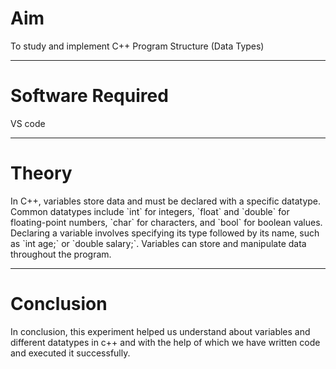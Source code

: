 <h1>Aim</h1>
<p>To study and implement C++ Program Structure (Data Types)</p>
<hr>
<h1>Software Required</h1>
<p>VS code</p>
<hr>
<h1>Theory</h1>
<p>In C++, variables store data and must be declared with a specific datatype. Common datatypes include `int` for integers, `float` and `double` for floating-point numbers, `char` for characters, and `bool` for boolean values. Declaring a variable involves specifying its type followed by its name, such as `int age;` or `double salary;`. Variables can store and manipulate data throughout the program.</p>
<hr>
<h1>Conclusion</h1>
<p>In conclusion, this experiment helped us understand about variables and different datatypes in c++ and with the help of which we have written code and executed it successfully.</p>
